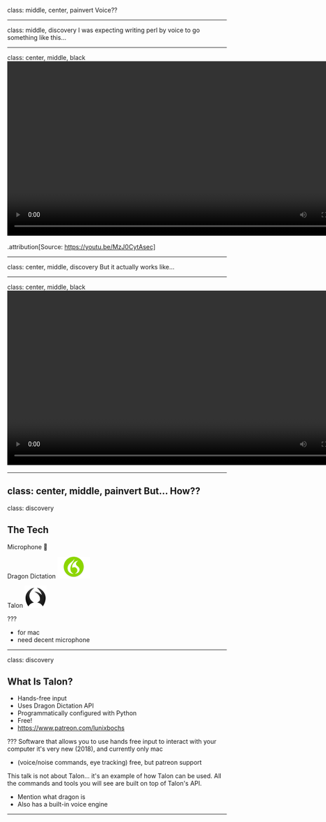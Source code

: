 class: middle, center, painvert
Voice??

---
class: middle, discovery
I was expecting writing perl by voice to go something like this...

---
class: center, middle, black
<video id='vista_perl' class='video-js' controls preload='auto' width='800' data-setup='{}'>
  <source src="videos/vista_perl_cut.mp4" type="video/mp4">
</video>

.attribution[Source: https://youtu.be/MzJ0CytAsec]

---
class: center, middle, discovery
But it actually works like...

---
class: center, middle, black
<video id='can_do_better' class='video-js' controls preload='auto' width='800' data-setup='{}'>
  <source src="videos/I_can_do_better.mp4" type="video/mp4">
</video>

---
class: center, middle, painvert
But... How??
---
class: discovery
## The Tech

Microphone 🎤

Dragon Dictation <img src="images/dragon_logo.gif" height="50px" 
alt="alphabet sounds">

Talon <img src="images/talon_logo.png" height="50px" alt="alphabet sounds">

???
- for mac
- need decent microphone
---
class: discovery
## What Is Talon?
* Hands-free input
* Uses Dragon Dictation API
* Programmatically configured with Python
* Free!
* https://www.patreon.com/lunixbochs

???
Software that allows you to use hands free input to interact with your computer
it's very new (2018), and currently only mac
* (voice/noise commands, eye tracking)
free, but patreon support

This talk is not about Talon... it's an example of how Talon can be used. All 
the commands and tools you will see are built on top of Talon's API.
* Mention what dragon is
* Also has a built-in voice engine
---
